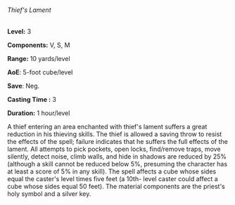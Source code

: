 ###### Thief's Lament

**Level:** 3

**Components:** V, S, M

**Range:** 10 yards/level

**AoE**: 5-foot cube/level

**Save**: Neg.

**Casting Time :** 3

**Duration:** 1 hour/level

A thief entering an area enchanted with thief's lament suffers a great reduction in his thieving skills. The thief is allowed a saving throw to resist the effects of the spell; failure indicates that he suffers the full effects of the lament. All attempts to pick pockets, open locks, find/remove traps, move silently, detect noise, climb walls, and hide in shadows are reduced by 25% (although a skill cannot be reduced below 5%, presuming the character has at least a score of 5% in any skill). The spell affects a cube whose sides equal the caster's level times five feet (a 10th- level caster could affect a cube whose sides equal 50 feet). The material components are the priest's holy symbol and a silver key.